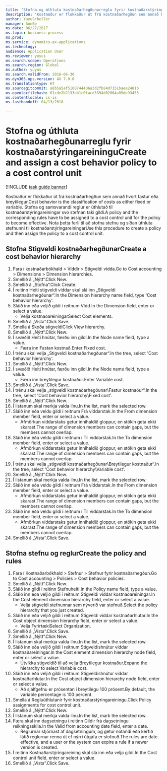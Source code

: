 ```yaml
--- 
title: "Stofna og úthluta kostnaðarhegðunarreglu fyrir kostnaðarstýringareiningu"
description: "Kostnaður er flokkaður út frá kostnaðarhegðun sem annað hvort fastur eða breytilegur."
author: YuyuScheller
manager: AnnBe
ms.date: 06/27/2017
ms.topic: business-process
ms.prod: 
ms.service: dynamics-ax-applications
ms.technology: 
audience: Application User
ms.reviewer: yuyus
ms.search.scope: Operations
ms.search.region: Global
ms.author: yuyus
ms.search.validFrom: 2016-06-30
ms.dyn365.ops.version: AX 7.0.0
ms.translationtype: HT
ms.sourcegitcommit: a8b5a5af5108744406a3d2fb84d7151baea2481b
ms.openlocfilehash: 61cde2b2133db1c0facd3394d02864a05de93455
ms.contentlocale: is-is
ms.lasthandoff: 04/13/2018

---
```

# <a name="create-and-assign-a-cost-behavior-policy-to-a-cost-control-unit"></a><span data-ttu-id="974fe-103">Stofna og úthluta kostnaðarhegðunarreglu fyrir kostnaðarstýringareiningu</span><span class="sxs-lookup"><span data-stu-id="974fe-103">Create and assign a cost behavior policy to a cost control unit</span></span>

[!INCLUDE [task guide banner](../../includes/task-guide-banner.md)]

<span data-ttu-id="974fe-104">Kostnaður er flokkaður út frá kostnaðarhegðun sem annað hvort fastur eða breytilegur.</span><span class="sxs-lookup"><span data-stu-id="974fe-104">Cost behavior is the classification of costs as either fixed or variable.</span></span> <span data-ttu-id="974fe-105">Stefna og samsvarandi reglur er úthlutað til kostnaðarstýringareiningar svo stefnan taki gildi.</span><span class="sxs-lookup"><span data-stu-id="974fe-105">A policy and the corresponding rules have to be assigned to a cost control unit for the policy to become effective.</span></span> <span data-ttu-id="974fe-106">Nota þetta ferli til að stofna stefnu og síðan úthluta stefnunni til kostnaðarstýringareiningar</span><span class="sxs-lookup"><span data-stu-id="974fe-106">Use this procedure to create a policy and then assign the policy to a cost control unit.</span></span>


## <a name="create-a-cost-behavior-hierarchy"></a><span data-ttu-id="974fe-107">Stofna Stigveldi kostnaðarhegðunar</span><span class="sxs-lookup"><span data-stu-id="974fe-107">Create a cost behavior hierarchy</span></span>
1. <span data-ttu-id="974fe-108">Fara í kostnaðarbókhald > Víddir > Stigveldi vídda.</span><span class="sxs-lookup"><span data-stu-id="974fe-108">Go to Cost accounting > Dimensions > Dimension hierarchies.</span></span>
2. <span data-ttu-id="974fe-109">Smellið á „Nýtt“.</span><span class="sxs-lookup"><span data-stu-id="974fe-109">Click New.</span></span>
3. <span data-ttu-id="974fe-110">Smellið á „Stofna“.</span><span class="sxs-lookup"><span data-stu-id="974fe-110">Click Create.</span></span>
4. <span data-ttu-id="974fe-111">Í reitinn Heiti stigveldi víddar skal slá inn „Stigveldi kostnaðarhegðunar“.</span><span class="sxs-lookup"><span data-stu-id="974fe-111">In the Dimension hierarchy name field, type 'Cost behavior hierarchy'.</span></span>
5. <span data-ttu-id="974fe-112">Sláið inn eða veljið gildi í reitnum Vídd.</span><span class="sxs-lookup"><span data-stu-id="974fe-112">In the Dimension field, enter or select a value.</span></span>
    * <span data-ttu-id="974fe-113">Velja kostnaðareiningar</span><span class="sxs-lookup"><span data-stu-id="974fe-113">Select Cost elements.</span></span>  
6. <span data-ttu-id="974fe-114">Smellið á „Vista“.</span><span class="sxs-lookup"><span data-stu-id="974fe-114">Click Save.</span></span>
7. <span data-ttu-id="974fe-115">Smella á Skoða stigveldi</span><span class="sxs-lookup"><span data-stu-id="974fe-115">Click View hierarchy.</span></span>
8. <span data-ttu-id="974fe-116">Smellið á „Nýtt“.</span><span class="sxs-lookup"><span data-stu-id="974fe-116">Click New.</span></span>
9. <span data-ttu-id="974fe-117">Í svæðið Heiti hnútar, færðu inn gildi.</span><span class="sxs-lookup"><span data-stu-id="974fe-117">In the Node name field, type a value.</span></span>
    * <span data-ttu-id="974fe-118">Færa inn Fastan kostnað.</span><span class="sxs-lookup"><span data-stu-id="974fe-118">Enter Fixed cost.</span></span>  
10. <span data-ttu-id="974fe-119">Í trénu skal velja „Stigveldi kostnaðarhegðunar“.</span><span class="sxs-lookup"><span data-stu-id="974fe-119">In the tree, select 'Cost behavior hierarchy'.</span></span>
11. <span data-ttu-id="974fe-120">Smellið á „Nýtt“.</span><span class="sxs-lookup"><span data-stu-id="974fe-120">Click New.</span></span>
12. <span data-ttu-id="974fe-121">Í svæðið Heiti hnútar, færðu inn gildi.</span><span class="sxs-lookup"><span data-stu-id="974fe-121">In the Node name field, type a value.</span></span>
    * <span data-ttu-id="974fe-122">Færa inn breytilegur kostnaður.</span><span class="sxs-lookup"><span data-stu-id="974fe-122">Enter Variable cost.</span></span>  
13. <span data-ttu-id="974fe-123">Smellið á „Vista“.</span><span class="sxs-lookup"><span data-stu-id="974fe-123">Click Save.</span></span>
14. <span data-ttu-id="974fe-124">Í trénu skal velja „stigveldi kostnaðarhegðunar\Fastur kostnaður“.</span><span class="sxs-lookup"><span data-stu-id="974fe-124">In the tree, select 'Cost behavior hierarchy\Fixed cost'.</span></span>
15. <span data-ttu-id="974fe-125">Smellið á „Nýtt“.</span><span class="sxs-lookup"><span data-stu-id="974fe-125">Click New.</span></span>
16. <span data-ttu-id="974fe-126">Í listanum skal merkja valda línu.</span><span class="sxs-lookup"><span data-stu-id="974fe-126">In the list, mark the selected row.</span></span>
17. <span data-ttu-id="974fe-127">Sláið inn eða veldu gildi í reitnum Frá víddarstak.</span><span class="sxs-lookup"><span data-stu-id="974fe-127">In the From dimension member field, enter or select a value.</span></span>
    * <span data-ttu-id="974fe-128">Afmörkun víddarstaks getur innihaldið gloppur, en stökin geta ekki skarast.</span><span class="sxs-lookup"><span data-stu-id="974fe-128">The range of dimension members can contain gaps, but the members cannot overlap.</span></span>  
18. <span data-ttu-id="974fe-129">Sláið inn eða veldu gildi í reitnum í Til víddarstak.</span><span class="sxs-lookup"><span data-stu-id="974fe-129">In the To dimension member field, enter or select a value.</span></span>
    * <span data-ttu-id="974fe-130">Afmörkun víddarstaks getur innihaldið gloppur, en stökin geta ekki skarast.</span><span class="sxs-lookup"><span data-stu-id="974fe-130">The range of dimension members can contain gaps, but the members cannot overlap.</span></span>  
19. <span data-ttu-id="974fe-131">Í trénu skal velja „stigveldi kostnaðarhegðunar\Breytilegur kostnaður“.</span><span class="sxs-lookup"><span data-stu-id="974fe-131">In the tree, select 'Cost behavior hierarchy\Variable cost'.</span></span>
20. <span data-ttu-id="974fe-132">Smellið á „Nýtt“.</span><span class="sxs-lookup"><span data-stu-id="974fe-132">Click New.</span></span>
21. <span data-ttu-id="974fe-133">Í listanum skal merkja valda línu.</span><span class="sxs-lookup"><span data-stu-id="974fe-133">In the list, mark the selected row.</span></span>
22. <span data-ttu-id="974fe-134">Sláið inn eða veldu gildi í reitnum Frá víddarstak.</span><span class="sxs-lookup"><span data-stu-id="974fe-134">In the From dimension member field, enter or select a value.</span></span>
    * <span data-ttu-id="974fe-135">Afmörkun víddarstaks getur innihaldið gloppur, en stökin geta ekki skarast.</span><span class="sxs-lookup"><span data-stu-id="974fe-135">The range of dimension members can contain gaps, but the members cannot overlap.</span></span>  
23. <span data-ttu-id="974fe-136">Sláið inn eða veldu gildi í reitnum í Til víddarstak.</span><span class="sxs-lookup"><span data-stu-id="974fe-136">In the To dimension member field, enter or select a value.</span></span>
    * <span data-ttu-id="974fe-137">Afmörkun víddarstaks getur innihaldið gloppur, en stökin geta ekki skarast.</span><span class="sxs-lookup"><span data-stu-id="974fe-137">The range of dimension members can contain gaps, but the members cannot overlap.</span></span>  
24. <span data-ttu-id="974fe-138">Smellið á „Vista“.</span><span class="sxs-lookup"><span data-stu-id="974fe-138">Click Save.</span></span>

## <a name="create-the-policy-and-rules"></a><span data-ttu-id="974fe-139">Stofna stefnu og reglur</span><span class="sxs-lookup"><span data-stu-id="974fe-139">Create the policy and rules</span></span>
1. <span data-ttu-id="974fe-140">Fara í Kostnaðarbókhald > Stefnur > Stefnur fyrir kostnaðarhegðun.</span><span class="sxs-lookup"><span data-stu-id="974fe-140">Go to Cost accounting > Policies > Cost behavior policies.</span></span>
2. <span data-ttu-id="974fe-141">Smellið á „Nýtt“.</span><span class="sxs-lookup"><span data-stu-id="974fe-141">Click New.</span></span>
3. <span data-ttu-id="974fe-142">Sláið inn gildi í reitinn Stefnuheiti.</span><span class="sxs-lookup"><span data-stu-id="974fe-142">In the Policy name field, type a value.</span></span>
4. <span data-ttu-id="974fe-143">Sláið inn eða veljið gildi í reitnum Stigveldi víddar kostnaðareiningar.</span><span class="sxs-lookup"><span data-stu-id="974fe-143">In the Cost element dimension hierarchy field, enter or select a value.</span></span>
    * <span data-ttu-id="974fe-144">Velja stigveldi stefnunnar sem nýverið var stofnuð.</span><span class="sxs-lookup"><span data-stu-id="974fe-144">Select the policy hierarchy that you just created.</span></span>  
5. <span data-ttu-id="974fe-145">Sláið inn eða veljið gildi í reitnum Stigveldi víddar kostnaðarhlutar.</span><span class="sxs-lookup"><span data-stu-id="974fe-145">In the Cost object dimension hierarchy field, enter or select a value.</span></span>
    * <span data-ttu-id="974fe-146">Velja Fyrirtæki</span><span class="sxs-lookup"><span data-stu-id="974fe-146">Select Organization.</span></span>  
6. <span data-ttu-id="974fe-147">Smellið á „Vista“.</span><span class="sxs-lookup"><span data-stu-id="974fe-147">Click Save.</span></span>
7. <span data-ttu-id="974fe-148">Smellið á „Nýtt“.</span><span class="sxs-lookup"><span data-stu-id="974fe-148">Click New.</span></span>
8. <span data-ttu-id="974fe-149">Í listanum skal merkja valda línu.</span><span class="sxs-lookup"><span data-stu-id="974fe-149">In the list, mark the selected row.</span></span>
9. <span data-ttu-id="974fe-150">Sláið inn eða veljið gildi í reitnum Stigveldishnútur víddar kostnaðareiningar.</span><span class="sxs-lookup"><span data-stu-id="974fe-150">In the Cost element dimension hierarchy node field, enter or select a value.</span></span>
    * <span data-ttu-id="974fe-151">Útvíkka stigveldið til að velja Breytilegur kostnaður.</span><span class="sxs-lookup"><span data-stu-id="974fe-151">Expand the hierarchy to select Variable cost.</span></span>  
10. <span data-ttu-id="974fe-152">Sláið inn eða veljið gildi í reitnum Stigveldishnútur víddar kostnaðarhlutar.</span><span class="sxs-lookup"><span data-stu-id="974fe-152">In the Cost object dimension hierarchy node field, enter or select a value.</span></span>
    * <span data-ttu-id="974fe-153">Að sjálfgefnu er prósentan í breytilegu 100 prósent.</span><span class="sxs-lookup"><span data-stu-id="974fe-153">By default, the variable percentage is 100 percent.</span></span>  
11. <span data-ttu-id="974fe-154">Smella á Regluúthlutanir fyrir kostnaðarstýringareiningu.</span><span class="sxs-lookup"><span data-stu-id="974fe-154">Click Policy assignments for cost control unit.</span></span>
12. <span data-ttu-id="974fe-155">Smellið á „Nýtt“.</span><span class="sxs-lookup"><span data-stu-id="974fe-155">Click New.</span></span>
13. <span data-ttu-id="974fe-156">Í listanum skal merkja valda línu.</span><span class="sxs-lookup"><span data-stu-id="974fe-156">In the list, mark the selected row.</span></span>
14. <span data-ttu-id="974fe-157">Færa skal inn dagsetningu í reitinn Gildir frá dagsetningu reikningsskila.</span><span class="sxs-lookup"><span data-stu-id="974fe-157">In the Valid from accounting date field, enter a date.</span></span>
    * <span data-ttu-id="974fe-158">Reglurnar stjórnast af dagsetningum, og getur notandi eða kerfið látið reglurnar renna út ef nýrri útgáfa er stofnuð.</span><span class="sxs-lookup"><span data-stu-id="974fe-158">The rules are date-effective, and a user or the system can expire a rule if a newer version is created.</span></span>  
15. <span data-ttu-id="974fe-159">Í reitinn Kostnaðarstýringareining skal slá inn eða velja gildi.</span><span class="sxs-lookup"><span data-stu-id="974fe-159">In the Cost control unit field, enter or select a value.</span></span>
16. <span data-ttu-id="974fe-160">Smellið á „Vista“.</span><span class="sxs-lookup"><span data-stu-id="974fe-160">Click Save.</span></span>


